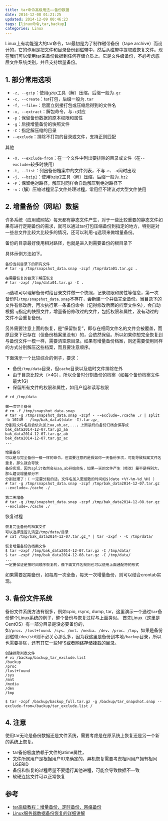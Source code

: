 ```yaml
---
title: tar命令高级用法——备份数据
date: 2014-12-08 01:21:25
updated: 2014-12-09 00:46:23
tags: [linux命令,tar,backup]
categories: Linux
---
```


Linux上有功能强大的tar命令，tar最初是为了制作磁带备份（tape archive）而设计的，它的作用是把文件和目录备份到磁带中，然后从磁带中提取或恢复文件。现在我们可以使用tar来备份数据到任何存储介质上。它是文件级备份，不必考虑底层文件系统类别，并且支持增量备份。

## 1. 部分常用选项 ##
- `-z, --gzip`：使用gzip工具（解）压缩，后缀一般为`.gz`
- `-c, --create`：tar打包，后缀一般为`.tar`
- `-f, --file=`：后面立刻接打包或压缩后得到的文件名
- `-x, --extract`：解包命令，与`-c`对应
- `-p`：保留备份数据的原本权限和属性
- `-g`：后接增量备份的快照文件
- `-C`：指定解压缩的目录
- `--exclude`：排除不打包的目录或文件，支持正则匹配

其他

- `-X, --exclude-from`：在一个文件中列出要排除的目录或文件（在`--exclude=`较多时使用）
- `-t, --list`：列出备份档案中的文件列表，不与`-c`、`-x`同时出现
- `-j, --bzip2`：使用bzip2工具（解）压缩，后缀一般为`.bz2`
- `-P`：保留绝对路径，解压时同样会自动解压到绝对路径下
- `-v`：（解）压缩过程显示文件处理过程，常用但不建议对大型文件使用

## 2. 增量备份（网站）数据 ##
许多系统（应用或网站）每天都有静态文件产生，对于一些比较重要的静态文件如果有进行定期备份的需求，就可以通过tar打包压缩备份到指定的地方，特别是对一些总文件比较大比较多的情况，还可以利用-g选项来做增量备份。

备份的目录最好使用相对路径，也就是进入到需要备份的根目录下

具体示例方法如下。
```
备份当前目录下的所有文件
# tar -g /tmp/snapshot_data.snap -zcpf /tmp/data01.tar.gz .

在需要恢复的目录下解压恢复
# tar -zxpf /tmp/data01.tar.gz -C .
```
`-g`选项可以理解备份时给目录文件做一个快照，记录权限和属性等信息，第一次备份时`/tmp/snapshot_data.snap`不存在，会新建一个并做完全备份。当目录下的文件有修改后，再次执行第一条备份命令（记得修改后面的档案文件名），会自动根据`-g`指定的快照文件，增量备份修改过的文件，包括权限和属性，没有动过的文件不会重复备份。

<!-- more -->

另外需要注意上面的恢复，是“保留恢复”，即存在相同文件名的文件会被覆盖，而原目录下已存在（但备份档案里没有）的，会依然保留。所以如果你想完全恢复到与备份文件一模一样，需要清空原目录。如果有增量备份档案，则还需要使用同样的方式分别解压这些档案，而且要注意顺序。

下面演示一个比较综合的例子，要求：

- 备份`/tmp/data`目录，但`cache`目录以及临时文件排除在外
- 由于目录比较大（>4G），所以全备时分割备份的档案（如每个备份档案文件最大1G）
- 保留所有文件的权限和属性，如用户组和读写权限

```
# cd /tmp/data

做一次完全备份
# rm -f /tmp/snapshot_data.snap
# tar -g /tmp/snapshot_data.snap -zcpf - --exclude=./cache ./ | split -b 1024M - /tmp/bak_data$(date -I).tar.gz_
分割后文件名后会依次加上aa,ab,ac,...，上面最终的备份归档会保存成
bak_data2014-12-07.tar.gz_aa
bak_data2014-12-07.tar.gz_ab
bak_data2014-12-07.tar.gz_ac
...

增量备份
可以是与完全备份一模一样的命令，但需要注意的是假如你一天备份多次，可能导致档案文件名重复，那么就会导致
备份实现，因为split依然会从aa,ab开始命名，如果一天的文件产生（修改）量不是特别大，那么建议增量部分不
分割处理了：（ 一定要分割的话，文件名加入更细致的时间如$(date +%Y-%m-%d_%H) ）
# tar -g /tmp/snapshot_data.snap -zcpf /tmp/bak_data2014-12-07.tar.gz --exclude=./cache ./

第二天增备
# tar -g /tmp/snapshot_data.snap -zcpf /tmp/bak_data2014-12-08.tar.gz --exclude=./cache ./
```

恢复过程
```
恢复完全备份的档案文件
可以选择是否先清空/tmp/data/目录
# cat /tmp/bak_data2014-12-07.tar.gz_* | tar -zxpf - -C /tmp/data/

恢复增量备份的档案文件
$ tar –zxpf /tmp/bak_data2014-12-07.tar.gz -C /tmp/data/
$ tar –zxpf /tmp/bak_data2014-12-08.tar.gz -C /tmp/data/
...
一定要保证是按时间顺序恢复的，像下面文件名规则也可以使用上面通配符的形式
```

如果需要定期备份，如每周一次全备，每天一次增量备份，则可以结合crontab实现。

## 3. 备份文件系统 ##
备份文件系统方法有很多，例如cpio, rsync, dump, tar，这里演示一个通过`tar`备份整个Linux系统的例子，整个备份与恢复过程与上面类似。
首先Linux（这里是CentOS）有一部分目录是没必要备份的，如`/proc`、`/lost+found`、`/sys`、`/mnt`、`/media`、`/dev`、`/proc`、`/tmp`，如果是备份到磁带`/dev/st0`则不必关心那么多，因为我这里是备份到本地`/backup`目录，所以也需要排除，还有其它一些NFS或者网络存储挂载的目录。

```
创建排除列表文件
# vi /backup/backup_tar_exclude.list
/backup
/proc
/lost+found
/sys
/mnt
/media
/dev
/tmp

$ tar -zcpf /backup/backup_full.tar.gz -g /backup/tar_snapshot.snap --exclude-from=/backup/tar_exclude.list /

```

## 4. 注意 ##
使用tar无论是备份数据还是文件系统，需要考虑是在原系统上恢复还是另一个新的系统上恢复。

- tar备份极度依赖于文件的atime属性，
- 文件所属用户是根据用户ID来确定的，异机恢复需要考虑相同用户拥有相同USERID
- 备份和恢复的过程尽量不要运行其他进程，可能会导致数据不一致
- 软硬连接文件可以正常恢复

## 参考 ##
- [tar高级教程：增量备份、定时备份、网络备份](https://lesca.me/archives/how-to-incrementally-backup-linux-with-gnu-tar.html)
- [Linux服务器数据备份恢复的详细讲解](http://tech.watchstor.com/backup-and-archiving-115687.htm)


